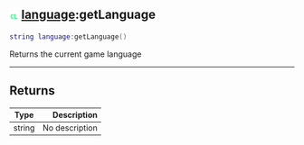 ## ![client](.gitbook/assets/client.png) [language](./readme/language/README.md):getLanguage

```lua
string language:getLanguage()
```

Returns the current game language

------
## Returns

| Type   | Description |
| ------ | ----------: |
| string | No description |


